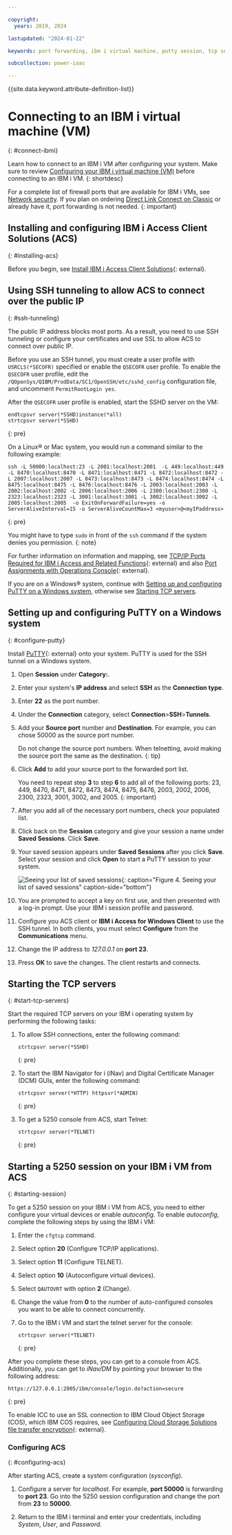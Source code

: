 ```yaml
---

copyright:
  years: 2019, 2024

lastupdated: "2024-01-22"

keywords: port forwarding, ibm i virtual machine, putty session, tcp servers

subcollection: power-iaas

---
```


{{site.data.keyword.attribute-definition-list}}

# Connecting to an IBM i virtual machine (VM)
{: #connect-ibmi}


Learn how to connect to an IBM i VM after configuring your system. Make sure to review [Configuring your IBM i virtual machine (VM)](/docs-draft/power-iaas?topic=power-iaas-configuring-ibmi) before connecting to an IBM i VM.
{: shortdesc}

For a complete list of firewall ports that are available for IBM i VMs, see [Network security](/docs-draft/power-iaas?topic=power-iaas-network-security). If you plan on ordering [Direct Link Connect on Classic](/docs-draft/power-iaas?topic=power-iaas-ordering-direct-link-connect) or already have it, port forwarding is not needed.
{: important}

## Installing and configuring IBM i Access Client Solutions (ACS)
{: #installing-acs}

Before you begin, see [Install IBM i Access Client Solutions](https://www.ibm.com/support/pages/ibm-i-access-client-solutions){: external}.

## Using SSH tunneling to allow ACS to connect over the public IP
{: #ssh-tunneling}

The public IP address blocks most ports. As a result, you need to use SSH tunneling or configure your certificates and use SSL to allow ACS to connect over public IP.

Before you use an SSH tunnel, you must create a user profile with `USRCLS(*SECOFR)` specified or enable the `QSECOFR` user profile. To enable the `QSECOFR` user profile, edit the `/QOpenSys/QIBM/ProdData/SC1/OpenSSH/etc/sshd_config` configuration file, and uncomment `PermitRootLogin yes`.

After the `QSECOFR` user profile is enabled, start the SSHD server on the VM:

```text
endtcpsvr server(*SSHD)instance(*all)
strtcpsvr server(*SSHD)
```
{: pre}

On a Linux&reg; or Mac system, you would run a command similar to the following example:

```text
ssh -L 50000:localhost:23 -L 2001:localhost:2001  -L 449:localhost:449 -L 8470:localhost:8470 -L 8471:localhost:8471 -L 8472:localhost:8472 -L 2007:localhost:2007 -L 8473:localhost:8473 -L 8474:localhost:8474 -L 8475:localhost:8475 -L 8476:localhost:8476 -L 2003:localhost:2003 -L 2002:localhost:2002 -L 2006:localhost:2006 -L 2300:localhost:2300 -L 2323:localhost:2323 -L 3001:localhost:3001 -L 3002:localhost:3002 -L 2005:localhost:2005  -o ExitOnForwardFailure=yes -o ServerAliveInterval=15 -o ServerAliveCountMax=3 <myuser>@<myIPaddress>
```
{: pre}

You might have to type  `sudo` in front of the `ssh` command if the system denies you permission.
{: note}

For further information on information and mapping, see [TCP/IP Ports Required for IBM i Access and Related Functions](https://www.ibm.com/support/pages/node/644775){: external} and also [Port Assignments with Operations Console](https://www.ibm.com/support/pages/ibm-iseries-port-assignments-operations-console){: external}.

If you are on a Windows&reg; system, continue with [Setting up and configuring PuTTY on a Windows system](#configure-putty), otherwise see [Starting TCP servers](#start-tcp-servers).

## Setting up and configuring PuTTY on a Windows system
{: #configure-putty}

Install [PuTTY](https://www.putty.org/){: external} onto your system. PuTTY is used for the SSH tunnel on a Windows system.

1. Open **Session** under **Category:**.

2. Enter your system's **IP address** and select **SSH** as the **Connection type**.

3. Enter **22** as the port number.

4. Under the **Connection** category, select **Connection**>**SSH**>**Tunnels**.

5. Add your **Source port** number and **Destination**. For example, you  can chose 50000 as the source port number.

    Do not change the source port numbers. When telnetting, avoid making the source port the same as the destination.
    {: tip}

6. Click **Add** to add your source port to the forwarded port list.

    You need to repeat step **3** to step **6** to add all of the following ports: 23, 449, 8470, 8471, 8472, 8473, 8474, 8475, 8476, 2003, 2002, 2006, 2300, 2323, 3001, 3002, and 2005.
    {: important}

7. After you add all of the necessary port numbers, check your populated list.

8. Click back on the **Session** category and give your session a name under **Saved Sessions**. Click **Save**.

9. Your saved session appears under **Saved Sessions** after you click **Save**. Select your session and click **Open** to start a PuTTY session to your system.

    ![Seeing your list of saved sessions](./images/putty-load-sesson.png "Seeing your list of saved sessions"){: caption="Figure 4. Seeing your list of saved sessions" caption-side="bottom"}

10. You are prompted to accept a key on first use, and then presented with a log-in prompt. Use your IBM i session profile and password.

11. Configure you ACS client or **IBM i Access for Windows Client** to use the SSH tunnel. In both clients, you must select **Configure** from the **Communications** menu.

12. Change the IP address to *127.0.0.1* on **port 23**.

13. Press **OK** to save the changes. The client restarts and connects.

## Starting the TCP servers
{: #start-tcp-servers}

Start the required TCP servers on your IBM i operating system by performing the following tasks:

1. To allow SSH connections, enter the following command:

    ```text
    strtcpsvr server(*SSHD)
    ```
    {: pre}

2. To start the IBM Navigator for i (iNav) and Digital Certificate Manager (DCM) GUIs, enter the following command:

    ```text
    strtcpsvr server(*HTTP) httpsvr(*ADMIN)
    ```
    {: pre}

3. To get a 5250 console from ACS, start Telnet:

    ```text
    strtcpsvr server(*TELNET)
    ```
    {: pre}

## Starting a 5250 session on your IBM i VM from ACS
{: #starting-session}

To get a 5250 session on your IBM i VM from ACS, you need to either configure
your virtual devices or enable _autoconfig_. To enable _autoconfig_, complete the following steps by using the IBM i VM:

 1. Enter the `cfgtcp` command.

 2. Select option **20** (Configure TCP/IP applications).

 3. Select option **11** (Configure TELNET).

 4. Select option **10** (Autoconfigure virtual devices).

 5. Select `QAUTOVRT` with option **2** (Change).

 6. Change the value from **0** to the number of auto-configured consoles you want to be able to connect concurrently.

 7. Go to the IBM i VM and start the telnet server for the console:

    ```text
    strtcpsvr server(*TELNET)
    ```
    {: pre}

After you complete these steps, you can get to a console from ACS. Additionally, you can get to _iNav/DM_ by pointing your browser to the following address:


```text
https://127.0.0.1:2005/ibm/console/login.do?action=secure
```
{: pre}

To enable ICC to use an SSL connection to IBM Cloud Object Storage (COS), which IBM COS requires, see [Configuring Cloud Storage Solutions file transfer encryption](https://www.ibm.com/support/knowledgecenter/en/ssw_ibm_i_72/icc/topics/iccutsk_config_ssl.htm){: external}.

### Configuring ACS
{: #configuring-acs}

After starting ACS, create a system configuration (*sysconfig*).

1. Configure a server for *localhost*. For example, **port 50000** is forwarding to **port 23**. Go into the 5250 session configuration and change the port from **23** to **50000**.

2. Return to the IBM i terminal and enter your credentials, including *System*, *User*, and *Password*.
